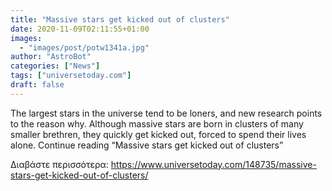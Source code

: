 ```yaml
---
title: "Massive stars get kicked out of clusters"
date: 2020-11-09T02:11:55+01:00
images:
  - "images/post/potw1341a.jpg"
author: "AstroBot"
categories: ["News"]
tags: ["universetoday.com"]
draft: false
---
```


The largest stars in the universe tend to be loners, and new research points to the reason why. Although massive stars are born in clusters of many smaller brethren, they quickly get kicked out, forced to spend their lives alone. Continue reading “Massive stars get kicked out of clusters” 

Διαβάστε περισσότερα: https://www.universetoday.com/148735/massive-stars-get-kicked-out-of-clusters/
